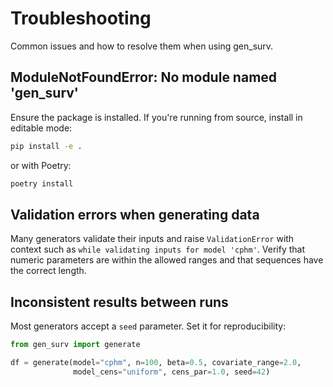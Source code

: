 # Troubleshooting

Common issues and how to resolve them when using gen_surv.

## ModuleNotFoundError: No module named 'gen_surv'

Ensure the package is installed. If you're running from source, install in editable mode:

```bash
pip install -e .
```

or with Poetry:

```bash
poetry install
```

## Validation errors when generating data

Many generators validate their inputs and raise ``ValidationError`` with
context such as ``while validating inputs for model 'cphm'``. Verify that
numeric parameters are within the allowed ranges and that sequences have the
correct length.

## Inconsistent results between runs

Most generators accept a ``seed`` parameter. Set it for reproducibility:

```python
from gen_surv import generate

df = generate(model="cphm", n=100, beta=0.5, covariate_range=2.0,
              model_cens="uniform", cens_par=1.0, seed=42)
```

